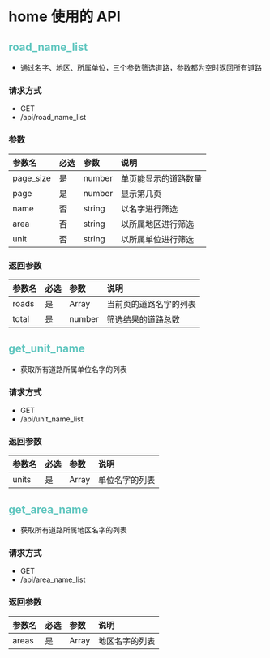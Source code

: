 # home 使用的 API

## <font color=#60c6bf>road_name_list</font>

-   通过名字、地区、所属单位，三个参数筛选道路，参数都为空时返回所有道路

### 请求方式

-   GET
-   /api/road_name_list

### 参数

| 参数名    | 必选 | 参数   | 说明                 |
| :-------- | :--- | :----- | :------------------- |
| page_size | 是   | number | 单页能显示的道路数量 |
| page      | 是   | number | 显示第几页           |
| name      | 否   | string | 以名字进行筛选       |
| area      | 否   | string | 以所属地区进行筛选   |
| unit      | 否   | string | 以所属单位进行筛选   |

### 返回参数

| 参数名 | 必选 | 参数          | 说明                   |
| :----- | :--- | :------------ | :--------------------- |
| roads  | 是   | Array<string> | 当前页的道路名字的列表 |
| total  | 是   | number        | 筛选结果的道路总数     |

## <font color=#60c6bf>get_unit_name</font>

-   获取所有道路所属单位名字的列表

### 请求方式

-   GET
-   /api/unit_name_list

### 返回参数

| 参数名 | 必选 | 参数          | 说明           |
| :----- | :--- | :------------ | :------------- |
| units  | 是   | Array<string> | 单位名字的列表 |

## <font color=#60c6bf>get_area_name</font>

-   获取所有道路所属地区名字的列表

### 请求方式

-   GET
-   /api/area_name_list

### 返回参数

| 参数名 | 必选 | 参数          | 说明           |
| :----- | :--- | :------------ | :------------- |
| areas  | 是   | Array<string> | 地区名字的列表 |
